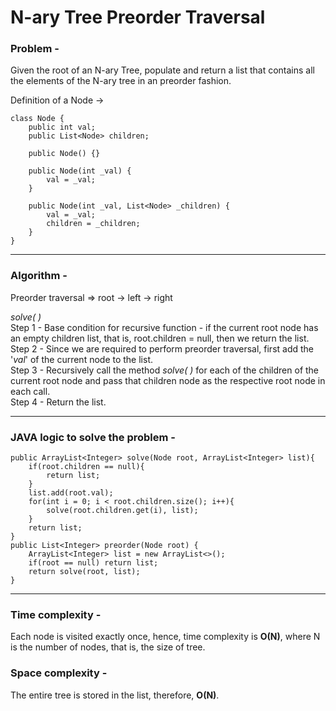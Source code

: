 # N-ary Tree Preorder Traversal

### Problem - 

Given the root of an N-ary Tree, populate and return a list that contains all the elements of the N-ary tree in an preorder fashion.

Definition of a Node &rarr; 

```
class Node {
    public int val;
    public List<Node> children;

    public Node() {}

    public Node(int _val) {
        val = _val;
    }

    public Node(int _val, List<Node> _children) {
        val = _val;
        children = _children;
    }
}
```

---

### Algorithm -

Preorder traversal ⇒ root &rarr; left &rarr; right

*solve( )*</br>
Step 1 - Base condition for recursive function - if the current root node has an empty children list, that is, root.children = null, then we return the list.</br>
Step 2 - Since we are required to perform preorder traversal, first add the '*val*' of the current node to the list.</br>
Step 3 - Recursively call the method *solve( )* for each of the children of the current root node and pass that children node as the respective root node in each call.</br>
Step 4 - Return the list.</br>

---

### JAVA logic to solve the problem - 

```
public ArrayList<Integer> solve(Node root, ArrayList<Integer> list){
    if(root.children == null){
        return list;
    }
    list.add(root.val);
    for(int i = 0; i < root.children.size(); i++){
        solve(root.children.get(i), list);
    }
    return list;
}
public List<Integer> preorder(Node root) {
    ArrayList<Integer> list = new ArrayList<>();
    if(root == null) return list;
    return solve(root, list);
}
```

---

<h3>Time complexity - </h3>Each node is visited exactly once, hence, time complexity is <strong>O(N)</strong>, where N is the number of nodes, that is, the size of tree.
</br>
<h3>Space complexity - </h3>The entire tree is stored in the list, therefore, <strong>O(N)</strong>.
